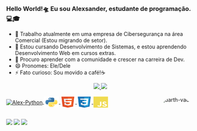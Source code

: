 ### Hello World!🛸 Eu sou Alexsander, estudante de programação.💻🎓

- 🔭 Trabalho atualmente em uma empresa de Cibersegurança na área Comercial (Estou migrando de setor).
- 🌱 Estou cursando Desenvolvimento de Sistemas, e estou aprendendo Desenvolvimento Web em cursos extras.
- 🤔 Procuro aprender com a comunidade e crescer na carreira de Dev.
- 😄 Pronomes: Ele/Dele
- ⚡ Fato curioso: Sou movido a café!☕


<div align="center">
  <a href="https://github.com/AvengerX8">
  <img height="180em" src="https://github-readme-stats.vercel.app/api?username=AvengerX8&show_icons=true&theme=algolia&include_all_commits=true&count_private=true"/>
  <img height="180em" src="https://github-readme-stats.vercel.app/api/top-langs/?username=AvengerX8&layout=compact&langs_count=7&theme=algolia"/>
</div>
<div style="display: inline_block"><br>
  <img align="center" alt="Alex-Python" height="30" width="40" src="https://cdn.jsdelivr.net/gh/devicons/devicon/icons/c/c-original.svg"">
  <img align="center" alt="Alex-Python" height="30" width="40" src="https://raw.githubusercontent.com/devicons/devicon/master/icons/python/python-original.svg">         
  <img align="center" alt="Alex-HTML" height="30" width="40" src="https://raw.githubusercontent.com/devicons/devicon/master/icons/html5/html5-original.svg">
  <img align="center" alt="Alex-CSS" height="30" width="40" src="https://raw.githubusercontent.com/devicons/devicon/master/icons/css3/css3-original.svg">   
  <img align="center" alt="Alex-Js" height="30" width="40" src="https://raw.githubusercontent.com/devicons/devicon/master/icons/javascript/javascript-plain.svg">
  <img align="right" alt="darth-vader" height="150" style="border-radius:50px;" 
src="https://media.discordapp.net/attachments/972619949006815232/1008875880090697868/darth-vader.gif">
                                                                                                                                     
</div>

##

  <a href="linkedin.com/in/alexsander-furtado-2b7448165" target="_blank"><img src="https://img.shields.io/badge/-LinkedIn-%230077B5?style=for-the-badge&logo=linkedin&logoColor=white" target="_blank"></a> 
  <a href = "mailto:alexsander.f.lex@gmail.com"><img src="https://img.shields.io/badge/-Gmail-%23333?style=for-the-badge&logo=gmail&logoColor=white" target="_blank"></a>
  <a href="https://www.instagram.com/alexsander.furtado" target="_blank"><img src="https://img.shields.io/badge/-Instagram-%23E4405F?style=for-the-badge&logo=instagram&logoColor=white" target="_blank"></a>

                                                                                                     
